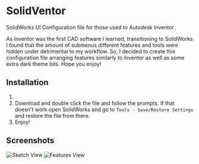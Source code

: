 # SolidVentor
SolidWorks UI Configuration file for those used to Autodesk Inventor

As Inventor was the first CAD software I learned, transitioning to SolidWorks I found that the amount of submenus different features and tools were hidden under detrimental to my workflow. So, I decided to create this configuration file arranging features similarly to Inventor as well as some extra dark theme bits. Hope you enjoy!

## Installation

1.
2. Download and double click the file and follow the prompts. If that doesn't work open SolidWorks and go to ```Tools - Save/Restore Settings``` and restore the file from there.
3. Enjoy!

## Screenshots
![Sketch View](sketch_view.jpg?raw=true "Sketch View")
![Features View](features_view.jpg?raw=true "Features View")
